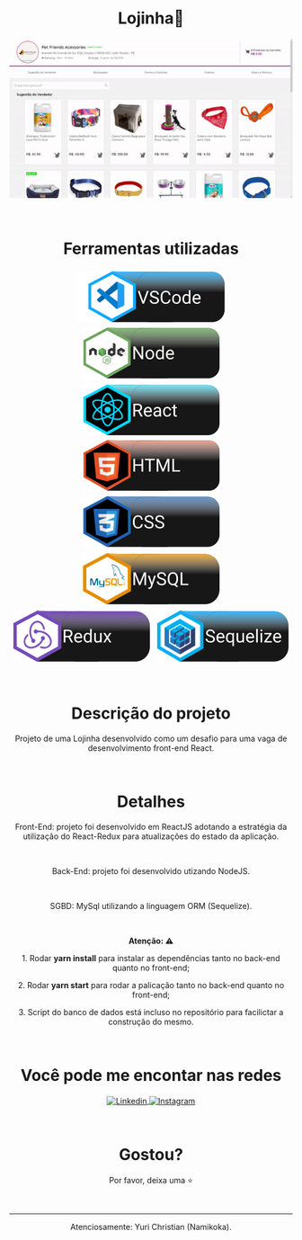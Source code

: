 <h1 align="center">Lojinha🛒</h1>

<p align="center">
  <img src="front-end/src/assets/lojinhaGif.gif" alt="Lojinha"/>
</p>

</br>

<h1 align="center">Ferramentas utilizadas</h1>

<p align="center">
 <img src="https://github.com/yurinmk/styles-readme/blob/master/style-hexagon/SR-VSCode.svg" alt="VSCode" style="vertical-align:top; margin:4px">
 <img src="https://github.com/yurinmk/styles-readme/blob/master/style-hexagon/SR-NodeJS.svg" alt="NodeJS" style="vertical-align:top; margin:4px">
 <img src="https://github.com/yurinmk/styles-readme/blob/master/style-hexagon/SR-React.svg" alt="ReactJS" style="vertical-align:top; margin:4px">
 <img src="https://github.com/yurinmk/styles-readme/blob/master/style-hexagon/SR-HTML.svg" alt="HTML" style="vertical-align:top; margin:4px">
 <img src="https://github.com/yurinmk/styles-readme/blob/master/style-hexagon/SR-CSS.svg" alt="CSS" style="vertical-align:top; margin:4px">
 <img src="https://github.com/yurinmk/styles-readme/blob/master/style-hexagon/SR-MySQL.svg" alt="MySQL" style="vertical-align:top; margin:4px">
 <img src="https://github.com/yurinmk/styles-readme/blob/master/style-hexagon/SR-Redux.svg" alt="Redux" style="vertical-align:top; margin:4px">
 <img src="https://github.com/yurinmk/styles-readme/blob/master/style-hexagon/SR-Sequelize.svg" alt="Sequelize" style="vertical-align:top; margin:4px">
</p>

</br>

<h1 align="center">Descrição do projeto</h1>

<p align="center">Projeto de uma Lojinha desenvolvido como um desafio para uma vaga de desenvolvimento front-end React.</p>

</br>

<h1 align="center">Detalhes</h1>

<p align="center">Front-End: projeto foi desenvolvido em ReactJS adotando a estratégia da utilização do React-Redux para atualizações do estado da aplicação.</p>

</br>

<p align="center">Back-End: projeto foi desenvolvido utizando NodeJS.</p>

</br>

<p align="center">SGBD: MySql utilizando a linguagem ORM (Sequelize).</p>

</br>

<p align="center"><strong>Atenção: ⚠</strong></p>

<p align="center">1. Rodar <strong>yarn install</strong> para instalar as dependências tanto no back-end quanto no front-end;</p>
<p align="center">2. Rodar <strong>yarn start</strong> para rodar a palicação tanto no back-end quanto no front-end;</p>
<p align="center">3. Script do banco de dados está incluso no repositório para facilictar a construção do mesmo.</p>



</br>

<h1 align="center">Você pode me encontar nas redes</h1>

<p align="center">
  <a href="https://www.linkedin.com/in/yuri-christian/">
    <img align="center" alt="Linkedin" width="22px" src="https://cdn.jsdelivr.net/npm/simple-icons@v3/icons/linkedin.svg" />
  </a>
  <a href="https://www.instagram.com/yurichris_nmk">
    <img align="center" alt="Instagram" width="22px" src="https://cdn.jsdelivr.net/npm/simple-icons@v3/icons/instagram.svg" />
  </a>
</p>

</br>

<h1 align="center">Gostou?</h1>
<p align="center">Por favor, deixa uma ⭐</p>

</br>

---

<p align="center">Atenciosamente: Yuri Christian (Namikoka).</p>
